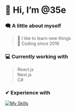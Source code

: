 # 👋 Hi, I’m @35e

### 🗨 A little about myself
> 🔎 I like to learn new things\
> 📅 Coding since 2016

### 💻 Currently working with
> React.js\
> Next.js\
> C#

### ✔ Experience with
[![My Skills](https://skillicons.dev/icons?i=html,css,tailwind,windicss,js,jquery,nodejs,vite,vue,nuxtjs,react,nextjs,svelte,php,laravel,py,supabase,vscode,git,md)]()
